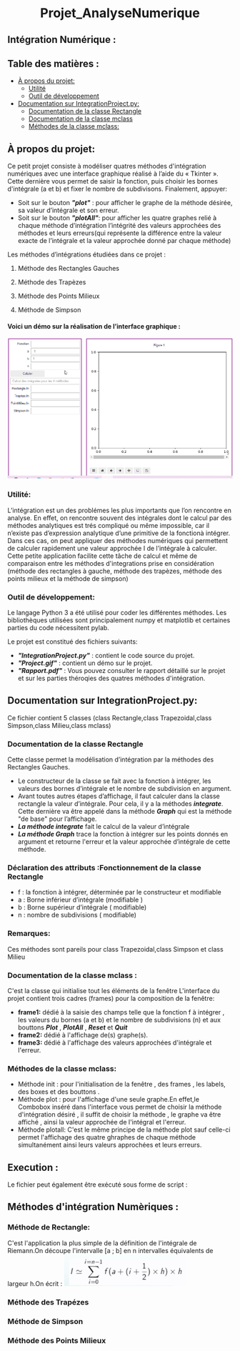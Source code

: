 # <center> Projet_AnalyseNumerique</center>
## Intégration Numérique :
## Table des matières :

- [À propos du projet:](#heading)
  * [Utilité](#sub-heading)
  * [Outil de développement](#sub-heading)
- [Documentation sur IntegrationProject.py:](#heading-1)
  * [Documentation de la classe Rectangle](#sub-heading-1)
  * [Documentation de la classe mclass](#sub-heading-1)
  * [Méthodes de la classe mclass:](#sub-heading-1)



     


## À propos du projet:
Ce petit projet consiste à modéliser quatres méthodes d'intégration numériques avec une interface graphique réalisé à l’aide du « Tkinter ». 
Cette dernière vous permet de saisir la fonction, puis choisir les bornes d'intégrale (a et b) et fixer le nombre de subdivisons. Finalement, appuyer:
* Soit sur le bouton _**"plot"**_ : pour afficher le graphe de la méthode désirée, sa valeur d’intégrale et son erreur.
* Soit sur le bouton _**"plotAll"**_: pour afficher les quatre graphes relié à chaque méthode d’intégration l’intégrité des valeurs approchées des méthodes et leurs erreurs(qui représente la différence entre  la valeur exacte de l’intégrale et la valeur approchée donné par chaque méthode) 

Les méthodes d’intégrations étudiées dans ce projet : 

1. Méthode des Rectangles Gauches

2. Méthode des Trapèzes

3. Méthode des Points Milieux

4. Méthode de Simpson

#### Voici un démo sur la réalisation de l’interface graphique :

![](gif1.gif)

### Utilité:
L’intégration est un des problémes les plus importants que l’on rencontre en analyse. En effet, on rencontre souvent des intégrales dont le calcul par des méthodes analytiques est trés compliqué ou même impossible, car il n’existe pas d’expression analytique d’une primitive de la fonctionà intégrer.
Dans ces cas, on peut appliquer des méthodes numériques qui permettent de calculer rapidement une valeur approchée I de l’intégrale à calculer. Cette petite application facilite cette tâche de calcul et même de comparaison entre les méthodes d'integrations prise en considération (méthode des rectangles à gauche, méthode des trapèzes, méthode des points milieux et la méthode de simpson)


### Outil de développement:
Le langage Python 3 a été utilisé pour coder les différentes méthodes. Les bibliothèques utilisées sont principalement numpy et matplotlib et certaines parties du code nécessitent pylab.

Le projet est constitué des fichiers suivants:
* _**"IntegrationProject.py"**_ : contient le code source du projet.
* _**"Project.gif"**_  : contient un démo sur le projet.
* _**"Rapport.pdf"**_  : Vous pouvez consulter le rapport détaillé sur le projet et sur les parties théroqies des quatres méthodes d'intégration.

## Documentation sur IntegrationProject.py:
Ce fichier contient 5 classes (class Rectangle,class Trapezoidal,class Simpson,class Milieu,class mclass) 
### Documentation de la classe Rectangle
Cette classe permet la modélisation d’intégration par la méthodes des Rectangles Gauches.
* Le constructeur de la classe se fait avec la fonction à intégrer, les valeurs des bornes d’intégrale et le nombre de subdivision en argument.
* Avant toutes autres étapes d’affichage, il faut calculer dans la classe rectangle la valeur d’intégrale. Pour cela, il y a la méthodes _**integrate**_. Cette dernière va être appelé dans la méthode _**Graph**_ qui est la méthode "de base" pour l’affichage.
* _**La méthode integrate**_ fait le calcul de la valeur d’intégrale  
* _**La méthode  Graph**_ trace la fonction à intégrer sur les points donnés en argument et retourne l'erreur et la valeur approchée d’intégrale de cette méthode.
### Déclaration des attributs :Fonctionnement de la classe Rectangle
* f : la fonction à intégrer, déterminée par le constructeur et modifiable
* a : Borne inférieur d’intégrale (modifiable )
* b : Borne supérieur d’intégrale ( modifiable)
* n : nombre de subdivisions ( modifiable)
### Remarques:
Ces méthodes sont pareils pour class Trapezoidal,class Simpson et class Milieu

### Documentation de la classe mclass :
C'est la classe qui initialise tout les éléments de la fenêtre
L'interface du projet contient trois cadres (frames) pour la composition de la fenêtre:
 * **frame1:** dédié à la saisie des champs telle que la fonction f à intégrer , les valeurs du bornes (a et b) et le nombre de subdivisions (n) et aux bouttons _**Plot**_ , _**PlotAll**_ , _**Reset**_ et _**Quit**_
 * **frame2:** dédié à l'affichage de(s) graphe(s).
 * **frame3:** dédié à l'affichage des valeurs approchées d'intégrale et l'erreur.
 ### Méthodes de la classe mclass:
* Méthode init : pour l'initialisation de la fenêtre , des frames , les labels, des boxes et des bouttons .
* Méthode plot : pour l'affichage d'une seule graphe.En effet,le Combobox inséré dans l'interface vous permet de choisir la méthode d'intégration désiré , il suffit de choisir la méthode , le graphe va être affiché , ainsi la valeur approchée de l'intégral et l'erreur.
* Méthode plotall: C'est le même principe de la méthode plot sauf celle-ci permet l'affichage des quatre ghraphes de chaque méthode simultanément ainsi leurs valeurs approchées  et leurs erreurs.

## Execution :
Le fichier peut également être exécuté sous forme de script :

## Méthodes d'intégration Numèriques :
### Méthode de Rectangle:
C'est l'application la plus simple de la définition de l'intégrale de Riemann.On découpe l'intervalle [a ; b] en n intervalles équivalents de largeur h.On écrit  : ![alt text](images/Rect1.png)



### Méthode des Trapézes
### Méthode de Simpson
###  Méthode des Points Milieux












